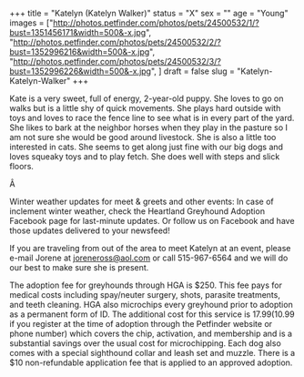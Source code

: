 +++
title = "Katelyn (Katelyn Walker)"
status = "X"
sex = ""
age = "Young"
images = ["http://photos.petfinder.com/photos/pets/24500532/1/?bust=1351456171&width=500&-x.jpg",
"http://photos.petfinder.com/photos/pets/24500532/2/?bust=1352996216&width=500&-x.jpg",
"http://photos.petfinder.com/photos/pets/24500532/3/?bust=1352996226&width=500&-x.jpg",
]
draft = false
slug = "Katelyn-Katelyn-Walker"
+++

Kate is a very sweet, full of energy, 2-year-old puppy. She loves to go on walks but is a little shy of quick movements. She plays hard outside with toys and loves to race the fence line to see what is in every part of the yard. She likes to bark at the neighbor horses when they play in the pasture so I am not sure she would be good around livestock. She is also a little too interested in cats. She seems to get along just fine with our big dogs and loves squeaky toys and to play fetch. She does well with steps and slick floors.


Â 



Winter weather updates for meet & greets and other events: In  case of inclement winter weather, check the Heartland Greyhound  Adoption Facebook page for last-minute updates. Or follow us on Facebook  and have those updates delivered to your newsfeed!


If you are traveling from out of the area to meet Katelyn at an event, please e-mail Jorene at joreneross@aol.com or call 515-967-6564 and we will do our best to make sure she is present.



The adoption fee for greyhounds through HGA is $250. This fee pays for medical costs including spay/neuter surgery, shots, parasite treatments, and teeth cleaning. HGA also microchips every greyhound prior to adoption as a permanent form of ID. The additional cost for this service is $17.99 ($10.99 if you register at the time of adoption through the Petfinder website or phone number) which covers the chip, activation, and membership and is a substantial savings over the usual cost for microchipping. Each dog also comes with a special sighthound collar and leash set and muzzle. There is a $10 non-refundable application fee that is applied to an approved adoption.

